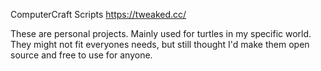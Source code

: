 ComputerCraft Scripts
https://tweaked.cc/

These are personal projects. Mainly used for turtles in my specific world. They might not fit everyones needs, but still thought I'd make them open source and free to use for anyone.
